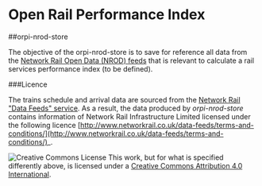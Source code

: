 Open Rail Performance Index
===========================

##orpi-nrod-store

The objective of the orpi-nrod-store is to save for reference all data from the [Network Rail Open Data (NROD) feeds](http://www.networkrail.co.uk/data-feeds/) that is relevant to calculate a rail services performance index (to be defined).

###Licence

The trains schedule and arrival data are sourced from the [Network Rail "Data Feeds" service](https://datafeeds.networkrail.co.uk). As a result, the data produced by *orpi-nrod-store* contains information of Network Rail Infrastructure Limited licensed under the following licence [http://www.networkrail.co.uk/data-feeds/terms-and-conditions/](http://www.networkrail.co.uk/data-feeds/terms-and-conditions/)_.

![Creative Commons License](http://i.creativecommons.org/l/by/4.0/88x31.png "Creative Commons License") This work, but for what is specified differently above, is licensed under a [Creative Commons Attribution 4.0 International](https://creativecommons.org/licenses/by/4.0/). 